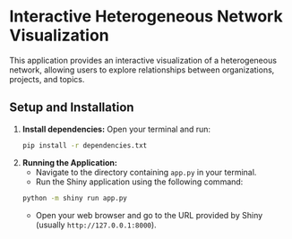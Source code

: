 # Interactive Heterogeneous Network Visualization

This application provides an interactive visualization of a heterogeneous network, allowing users to explore relationships between organizations, projects, and topics.

## Setup and Installation

1.  **Install dependencies:**
    Open your terminal and run:
    ```bash
    pip install -r dependencies.txt
    ```
2.  **Running the Application:**
    - Navigate to the directory containing `app.py` in your terminal.
    - Run the Shiny application using the following command:
    ```bash
    python -m shiny run app.py
    ```
    - Open your web browser and go to the URL provided by Shiny (usually `http://127.0.0.1:8000`).

